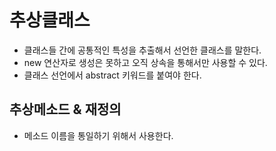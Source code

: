 # 추상클래스

- 클래스들 간에 공통적인 특성을 추출해서 선언한 클래스를 말한다.
- new 연산자로 생성은 못하고 오직 상속을 통해서만 사용할 수 있다.
- 클래스 선언에서 abstract 키워드를 붙여야 한다.

## 추상메소드 & 재정의

- 메소드 이름을 통일하기 위해서 사용한다.
